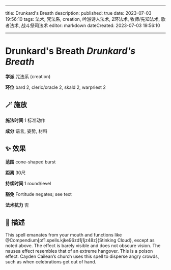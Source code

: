 
---
title: Drunkard's Breath
description: 
published: true
date: 2023-07-03 19:56:10
tags: 法术, 咒法系, creation, 吟游诗人法术, 2环法术, 牧师/先知法术, 歌者法术, 战斗祭司法术
editor: markdown
dateCreated: 2023-07-03 19:56:10

---

# **Drunkard's Breath** *Drunkard's Breath*

**学派** 咒法系 (creation) 

**环位** bard 2, cleric/oracle 2, skald 2, warpriest 2

## 🪄 施放

**施法时间** 1 标准动作

**成分** 语言, 姿势, 材料

## ✨ 效果  

**范围** cone-shaped burst

**距离** 30尺  

**持续时间** 1 round/level 

**豁免** Fortitude negates; see text

**法术抗力** 否

## 📖 描述

This spell emanates from your mouth and functions like @Compendium[pf1.spells.kjke96zd1j1jz48z]{Stinking Cloud}, except as noted above. The effect is barely visible and does not obscure vision. The nausea effect resembles that of an extreme hangover. This is a poison effect. Cayden Cailean&rsquo;s church uses this spell to disperse angry crowds, such as when celebrations get out of hand.
    